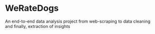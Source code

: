 # WeRateDogs
An end-to-end data analysis project from web-scraping to data cleaning and finally, extraction of insights
